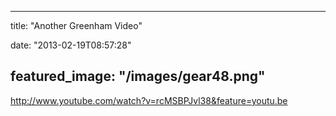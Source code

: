 
---
title: "Another Greenham Video"

date: "2013-02-19T08:57:28"

featured_image: "/images/gear48.png"
---


http://www.youtube.com/watch?v=rcMSBPJvl38&feature=youtu.be